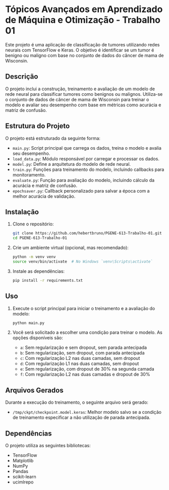 # Tópicos Avançados em Aprendizado de Máquina e Otimização - Trabalho 01

Este projeto é uma aplicação de classificação de tumores utilizando redes neurais com TensorFlow e Keras. O objetivo é identificar se um tumor é benigno ou maligno com base no conjunto de dados do câncer de mama de Wisconsin.

## Descrição

O projeto inclui a construção, treinamento e avaliação de um modelo de rede neural para classificar tumores como benignos ou malignos. Utiliza-se o conjunto de dados de câncer de mama de Wisconsin para treinar o modelo e avaliar seu desempenho com base em métricas como acurácia e matriz de confusão.

## Estrutura do Projeto

O projeto está estruturado da seguinte forma:

- `main.py`: Script principal que carrega os dados, treina o modelo e avalia seu desempenho.
- `load_data.py`: Módulo responsável por carregar e processar os dados.
- `model.py`: Define a arquitetura do modelo de rede neural.
- `train.py`: Funções para treinamento do modelo, incluindo callbacks para monitoramento.
- `evaluate.py`: Função para avaliação do modelo, incluindo cálculo da acurácia e matriz de confusão.
- `epochsaver.py`: Callback personalizado para salvar a época com a melhor acurácia de validação.

## Instalação

1. Clone o repositório:

    ```bash
    git clone https://github.com/hebertbruno/PGENE-613-Trabalho-01.git
    cd PGENE-613-Trabalho-01
    ```

2. Crie um ambiente virtual (opcional, mas recomendado):

    ```bash
    python -m venv venv
    source venv/bin/activate  # No Windows `venv\Scripts\activate`
    ```

3. Instale as dependências:

    ```bash
    pip install -r requirements.txt
    ```

## Uso

1. Execute o script principal para iniciar o treinamento e a avaliação do modelo:

    ```bash
    python main.py
    ```

2. Você será solicitado a escolher uma condição para treinar o modelo. As opções disponíveis são:

    - `a`: Sem regularização e sem dropout, sem parada antecipada
    - `b`: Sem regularização, sem dropout, com parada antecipada
    - `c`: Com regularização L2 nas duas camadas, sem dropout
    - `d`: Com regularização L1 nas duas camadas, sem dropout
    - `e`: Sem regularização, com dropout de 30% na segunda camada
    - `f`: Com regularização L2 nas duas camadas e dropout de 30%

## Arquivos Gerados

Durante a execução do treinamento, o seguinte arquivo será gerado:

- `/tmp/ckpt/checkpoint.model.keras`: Melhor modelo salvo se a condição de treinamento especificar a não utilização de parada antecipada.

## Dependências

O projeto utiliza as seguintes bibliotecas:

- TensorFlow
- Matplotlib
- NumPy
- Pandas
- scikit-learn
- ucimlrepo


